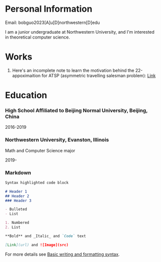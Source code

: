 # Personal Information
Email: bobguo2023[A]u[D]northwestern[D]edu

I am a junior undergraduate at Northwestern University, and I'm interested in theoretical computer science. 

# Works
1. Here's an incomplete note to learn the motivation behind the 22-appoximaition for ATSP (asymmetric travelling salesman problem): [Link](https://drive.google.com/file/d/1FlF5x-ewael9xvGGb1TfJctMKPFgQ6DK/view?usp=sharing)

# Education
### High School Affiliated to Beijing Normal University, Beijing, China
2016-2019

### Northwestern University, Evanston, Illinois
Math and Computer Science major

2019-



### Markdown

```markdown
Syntax highlighted code block

# Header 1
## Header 2
### Header 3

- Bulleted
- List

1. Numbered
2. List

**Bold** and _Italic_ and `Code` text

[Link](url) and ![Image](src)
```

For more details see [Basic writing and formatting syntax](https://docs.github.com/en/github/writing-on-github/getting-started-with-writing-and-formatting-on-github/basic-writing-and-formatting-syntax).
